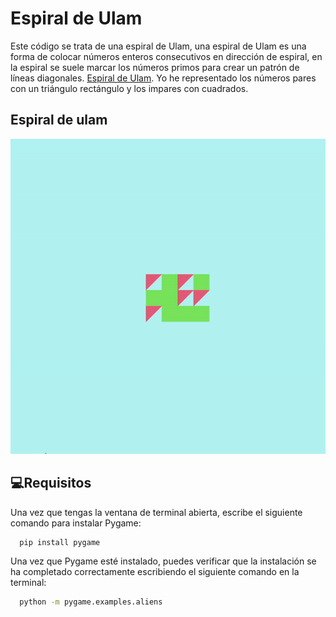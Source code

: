 
# Espiral de Ulam


Este código se trata de una espiral de Ulam, una espiral de Ulam es una forma de colocar números enteros consecutivos en dirección de espiral, en la espiral se suele marcar los números primos para crear un patrón de líneas diagonales.
[Espiral de Ulam](https://es.wikipedia.org/wiki/Espiral_de_Ulam). Yo he representado los números pares con un triángulo rectángulo y los impares con cuadrados.



## Espiral de ulam

![GIF de la espiral](https://github.com/rconnolly2/Espiral_Ulam/blob/master/espiral.gif?raw=true)


## 💻Requisitos
Una vez que tengas la ventana de terminal abierta, escribe el 
siguiente comando para instalar Pygame:


```bash
  pip install pygame
```
Una vez que Pygame esté instalado, puedes verificar que la instalación 
se ha completado correctamente escribiendo el siguiente comando en la terminal:

```bash
  python -m pygame.examples.aliens
```
